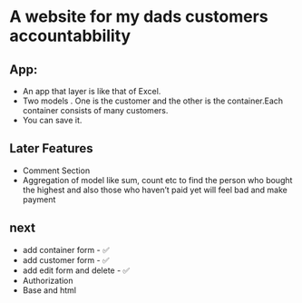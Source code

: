 # A website for my dads customers accountabbility

## App:
- An app that layer is like that of Excel. 
- Two models . One is the customer and the other is the container.Each container consists of many customers.
- You can save it. 





## Later Features
- Comment Section
- Aggregation of model like sum, count etc to find the person who bought the highest and also those who haven’t paid yet will feel bad and make payment



## next
- add container form -  ✅ 
- add customer form -  ✅
- add edit form and delete - ✅
- Authorization
- Base and html
